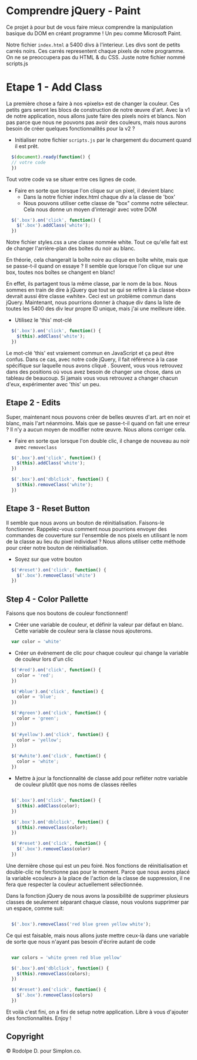 # Comprendre jQuery - Paint

Ce projet à pour but de vous faire mieux comprendre la manipulation basique du DOM en créant programme ! Un peu comme Microsoft Paint.

Notre fichier `index.html` a 5400 divs à l'interieur. Les divs sont de petits carrés noirs. Ces carrés representent chaque pixels de notre programme. On ne se preoccupera pas du HTML & du CSS. Juste notre fichier nommé scripts.js

# Etape 1 - Add Class

La première chose a faire à nos «pixels»  est de changer la couleur. Ces petits gars seront les blocs de construction de notre œuvre d'art. Avec  la v1 de notre application, nous allons juste faire des pixels noirs et blancs. Non pas parce que nous ne pouvons pas avoir des couleurs, mais nous aurons besoin de créer quelques fonctionnalités pour la v2 ?

- Initialiser notre fichier `scripts.js`  par le chargement du document quand il est prêt.

``` javascript
  $(document).ready(function() {
  // votre code
  })
```

Tout votre code va se situer entre ces lignes de code.

- Faire en sorte que lorsque l'on clique sur un pixel, il devient blanc
  - Dans la notre fichier index.html chaque div a la classe de 'box'
  - Nous pouvons utiliser cette classe de "box" comme notre sélecteur. Cela nous donne un moyen d'interagir avec votre DOM

``` javascript
  $('.box').on('click', function() {
    $('.box').addClass('white');
  })

```

Notre fichier styles.css a une classe nommée white. Tout ce qu'elle fait est de changer l'arrière-plan des boîtes du noir au blanc.

En théorie, cela changerait la boîte noire au clique en boîte white, mais que se passe-t-il quand on essaye ?
Il semble que lorsque l'on clique sur une box, toutes nos boîtes se changent en blanc!

En effet, ils partagent tous la même classe, par le nom de la box. Nous sommes en train de dire à jQuery que tout se qui se refère à la classe  «box» devrait aussi être classe «white». Ceci est un problème commun dans jQuery. Maintenant, nous pourrions donner à chaque div dans la liste de toutes les 5400 des div leur propre ID unique, mais j'ai une meilleure idée.

- Utilisez le 'this' mot-clé

``` javascript
  $('.box').on('click', function() {
    $(this).addClass('white');
  })
```

Le mot-clé 'this' est vraiement commun en JavaScript et ça peut être confus. Dans ce cas, avec notre code jQuery, il fait référence à la case spécifique sur laquelle nous avons cliqué . Souvent, vous vous retrouvez dans des positions où vous avez besoin de changer une chose, dans un tableau de beaucoup. Si jamais vous vous retrouvez a changer chacun d'eux, expérimenter avec 'this' un peu.

## Etape 2 - Edits

Super, maintenant nous pouvons créer de belles œuvres d'art. art en noir et blanc, mais l'art néanmoins. Mais que se passe-t-il quand on fait une erreur ? Il n'y a aucun moyen de modifier notre œuvre. Nous allons corriger cela.

- Faire en sorte que lorsque l'on double clic, il change de nouveau au noir avec `removeclass`

``` javascript
  $('.box').on('click', function() {
    $(this).addClass('white');
  })

  $('.box').on('dblclick', function() {
    $(this).removeClass('white');
  })
```

## Etape 3 - Reset Button

Il semble que nous avons un bouton de réinitialisation. Faisons-le fonctionner. Rappelez-vous comment nous pourrions envoyer des commandes de couverture sur l'ensemble de nos pixels en utilisant le nom de la classe au lieu du pixel individuel ? Nous allons utiliser cette méthode pour créer notre bouton de réinitialisation.

- Soyez sur que votre bouton

``` javascript
  $('#reset').on('click', function() {
    $('.box').removeClass('white')
  })
```

## Step 4 - Color Pallette

Faisons que nos boutons de couleur fonctionnent!

- Créer une variable de couleur, et définir la valeur par défaut en blanc. Cette variable de couleur sera la classe nous ajouterons.

``` javascript
  var color = 'white'
```


- Créer un événement de clic pour chaque couleur qui change la variable de couleur lors d'un clic

``` javascript
  $('#red').on('click', function() {
    color = 'red';
  })

  $('#blue').on('click', function() {
    color = 'blue';
  })

  $('#green').on('click', function() {
    color = 'green';
  })

  $('#yellow').on('click', function() {
    color = 'yellow';
  })

  $('#white').on('click', function() {
    color = 'white';
  })
```

- Mettre à jour la fonctionnalité de classe add pour refléter notre variable de couleur plutôt que nos noms de classes réelles

``` javascript

  $('.box').on('click', function() {
    $(this).addClass(color);
  })

  $('.box').on('dblclick', function() {
    $(this).removeClass(color);
  })

  $('#reset').on('click', function() {
    $('.box').removeClass(color)
  })

```

Une dernière chose qui est un peu foiré. Nos fonctions de réinitialisation et double-clic ne fonctionne pas pour le moment. Parce que nous avons placé la variable «couleur» à la place de l'action de la classe de suppression, il ne fera que respecter la couleur actuellement sélectionnée.

Dans la fonction jQuery de nous avons la possibilité de supprimer plusieurs classes de seulement séparant chaque classe, nous voulons supprimer par un espace, comme suit:

``` javascript

  $('.box').removeClass('red blue green yellow white');

```

Ce qui est faisable, mais nous allons juste mettre ceux-là dans une variable de sorte que nous n'ayant pas besoin d'écrire autant de code

``` javascript

  var colors = 'white green red blue yellow'

  $('.box').on('dblclick', function() {
    $(this).removeClass(colors);
  })

  $('#reset').on('click', function() {
    $('.box').removeClass(colors)
  })

```
Et voilà c'est fini, on a fini de setup notre application. Libre à vous d'ajouter des fonctionnalités. Enjoy !

## Copyright

© Rodolpe D. pour Simplon.co.
